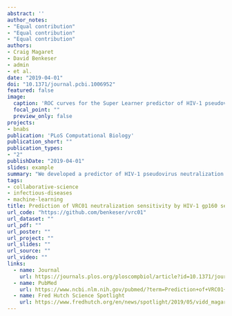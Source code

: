 ```yaml
---
abstract: ''
author_notes:
- "Equal contribution"
- "Equal contribution"
- "Equal contribution"
authors:
- Craig Magaret
- David Benkeser
- admin
- et al.
date: "2019-04-01"
doi: "10.1371/journal.pcbi.1006952"
featured: false
image:
  caption: 'ROC curves for the Super Learner predictor of HIV-1 pseudovirus neutralization sensitivity to VRC01. Inset is amino acid sites identified as important for predicting neutralization sensitivity.'
  focal_point: ""
  preview_only: false
projects:
- bnabs
publication: 'PLoS Computational Biology'
publication_short: ""
publication_types:
- "2"
publishDate: "2019-04-01"
slides: example
summary: "We developed a predictor of HIV-1 pseudovirus neutralization sensitivity to the broadly neutralizing antibody VRC01. Additionally, we identified important amino acid sites that may help in predicting neutralization sensitivity; this may aid analyses in future vaccine trials."
tags:
- collaborative-science
- infectious-diseases
- machine-learning
title: Prediction of VRC01 neutralization sensitivity by HIV-1 gp160 sequence features
url_code: "https://github.com/benkeser/vrc01"
url_dataset: ""
url_pdf: ""
url_poster: ""
url_project: ""
url_slides: ""
url_source: ""
url_video: ""
links:
  - name: Journal
    url: https://journals.plos.org/ploscompbiol/article?id=10.1371/journal.pcbi.1006952
  - name: PubMed
    url: https://www.ncbi.nlm.nih.gov/pubmed/?term=Prediction+of+VRC01+neutralization+sensitivity+by+HIV-1+gp160+sequence+features
  - name: Fred Hutch Science Spotlight
    url: https://www.fredhutch.org/en/news/spotlight/2019/05/vidd_magaret_ploscompbio.html
---
```

